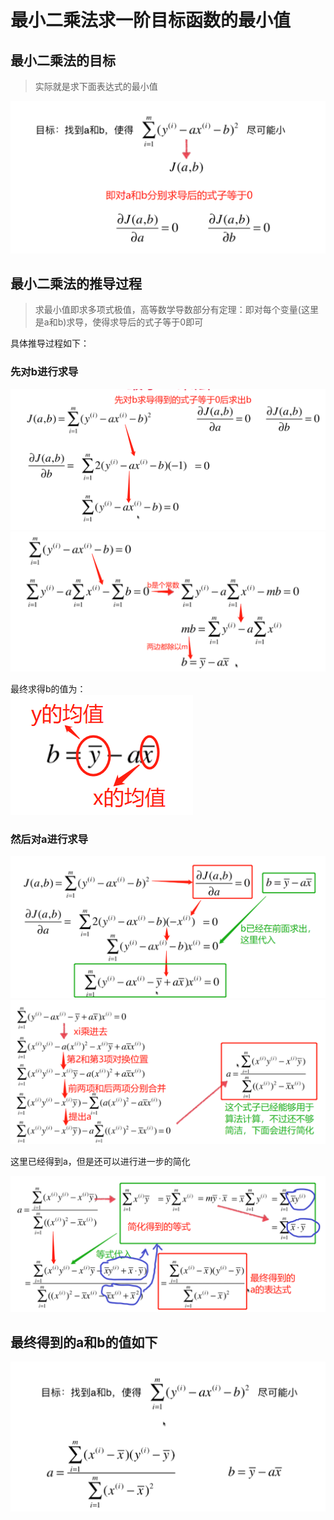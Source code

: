 # 最小二乘法求一阶目标函数的最小值

## 最小二乘法的目标

> 实际就是求下面表达式的最小值

![最小二乘法的目标](images/最小二乘法的目标.png)

## 最小二乘法的推导过程

> 求最小值即求多项式极值，高等数学导数部分有定理：即对每个变量(这里是a和b)求导，使得求导后的式子等于0即可

具体推导过程如下：

### 先对b进行求导

![对b求导1](images/对b求导1.png)
![对b求导2](images/对b求导2.png)

最终求得b的值为：  
![对b求导3](images/对b求导3.png)

### 然后对a进行求导

![对a求导1](images/对a求导1.png)
![对a求导2](images/对a求导2.png)

这里已经得到a，但是还可以进行进一步的简化

![对a求导3](images/对a求导3.png)

## 最终得到的a和b的值如下

![最终求导得到的a和b的值](images/最终求导得到的a和b的值.png)

